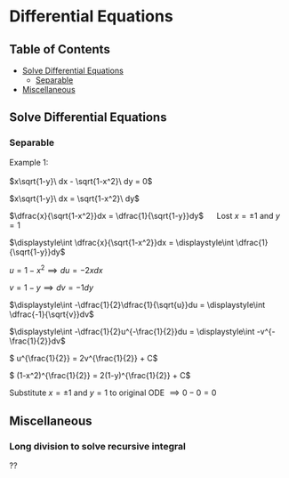 
<style>
</style>

# Differential Equations

## Table of Contents
<ul>
	<li><a href="#solve">Solve Differential Equations</a>
		<ul>
				<li><a href="#separable">Separable</a></li>
		</ul>
  </li>
	<li><a href="#miscellaneous">Miscellaneous</a></li>
</ul>

<a name="solve"></a>
## Solve Differential Equations

<a name="separable"></a>
### Separable
Example 1: <br/><br/>
$x\sqrt{1-y}\ dx - \sqrt{1-x^2}\ dy = 0$

$x\sqrt{1-y}\ dx = \sqrt{1-x^2}\ dy$

$\dfrac{x}{\sqrt{1-x^2}}dx = \dfrac{1}{\sqrt{1-y}}dy$ &nbsp;&nbsp;&nbsp;&nbsp; Lost $x=\pm 1$ and $y=1$

$\displaystyle\int \dfrac{x}{\sqrt{1-x^2}}dx = \displaystyle\int \dfrac{1}{\sqrt{1-y}}dy$

$u = 1 - x^2 \implies du = -2x dx$

$v = 1 - y \implies dv = -1 dy$

$\displaystyle\int -\dfrac{1}{2}\dfrac{1}{\sqrt{u}}du = \displaystyle\int \dfrac{-1}{\sqrt{v}}dv$

$\displaystyle\int -\dfrac{1}{2}u^{-\frac{1}{2}}du = \displaystyle\int -v^{-\frac{1}{2}}dv$

$ u^{\frac{1}{2}} = 2v^{\frac{1}{2}} + C$

$ (1-x^2)^{\frac{1}{2}} = 2(1-y)^{\frac{1}{2}} + C$

Substitute $x=\pm 1$ and $y=1$ to original ODE $\implies 0 - 0 = 0$

<a name="miscellaneous"></a>
## Miscellaneous

### Long division to solve recursive integral
??

<a name="bottom"></a>
